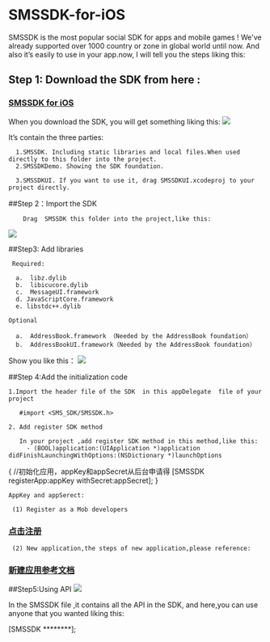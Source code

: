 # SMSSDK-for-iOS

SMSSDK is the most popular social SDK for apps and mobile games ! We've already supported over 1000 country or zone in global world  until now. And also it’s easily to use in your app.now, I will tell you the steps liking this:
## Step 1: Download the SDK from here :
### [SMSSDK for iOS](http://www.mob.com/#/downloadDetail/SMS/ios)
        
 When you download the SDK, you will get something liking this:
![](http://wiki.mob.com/wp-content/uploads/2014/09/SMSSDK.jpg)

  It’s contain the three parties:

      1.SMSSDK. Including static libraries and local files.When used directly to this folder into the project.
      2.SMSSDKDemo. Showing the SDK foundation.

      3.SMSSDKUI. If you want to use it, drag SMSSDKUI.xcodeproj to your project directly.

##Step 2：Import the SDK

        Drag  SMSSDK this folder into the project,like this:
  ![](http://wiki.mob.com/wp-content/uploads/2014/09/SMS_SKD-drag.png)
  
##Step3:   Add libraries 

     Required:

      a.  libz.dylib
      b.  libicucore.dylib
      c.  MessageUI.framework
      d. JavaScriptCore.framework
      e. libstdc++.dylib

    Optional

      a.  AddressBook.framework （Needed by the AddressBook foundation）
      b.  AddressBookUI.framework（Needed by the AddressBook foundation）

  Show you like this：
  ![](http://wiki.mob.com/wp-content/uploads/2014/09/SMSSDKAddFramework.png)
  
##Step 4:Add the initialization code


    1.Import the header file of the SDK  in this appDelegate  file of your project

       #import <SMS_SDK/SMSSDK.h>

    2. Add register SDK method

       In your project ,add register SDK method in this method,like this:
         - (BOOL)application:(UIApplication *)application didFinishLaunchingWithOptions:(NSDictionary *)launchOptions
{
   //初始化应用，appKey和appSecret从后台申请得
   [SMSSDK registerApp:appKey
            withSecret:appSecret];
}

    AppKey and appSerect:

     (1) Register as a Mob developers 
### [点击注册](http://www.mob.com/#/reg)
     (2) New application,the steps of new application,please reference:
### [新建应用参考文档](http://bbs.mob.com/forum.php?mod=viewthread&tid=8212&extra=page%3D1)

##Step5:Using API 
![](http://wiki.mob.com/wp-content/uploads/2014/09/%E7%9F%AD%E4%BF%A1%E4%BB%A3%E7%A0%81.jpg)

In the SMSSDK file ,it contains all the API in the SDK, and here,you can use anyone that you wanted liking this:

[SMSSDK  ********];
